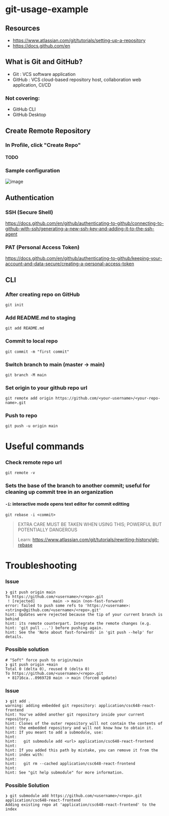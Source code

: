 # git-usage-example

## Resources
- https://www.atlassian.com/git/tutorials/setting-up-a-repository
- https://docs.github.com/en

## What is Git and GitHub?
- Git : VCS software application
- GitHub : VCS cloud-based repository host, collaboration web application, CI/CD

### Not covering:
- GitHub CLI
- GitHub Desktop

## Create Remote Repository

### In Profile, click "Create Repo"

#### TODO

### Sample configuration
![image](https://user-images.githubusercontent.com/68071075/132845437-3ef32a09-c084-498b-a4f6-0230d2ff4cc7.png)

## Authentication

### SSH (Secure Shell)
https://docs.github.com/en/github/authenticating-to-github/connecting-to-github-with-ssh/generating-a-new-ssh-key-and-adding-it-to-the-ssh-agent

### PAT (Personal Access Token)
https://docs.github.com/en/github/authenticating-to-github/keeping-your-account-and-data-secure/creating-a-personal-access-token

## CLI

### After creating repo on GitHub
`git init`

### Add README.md to staging
`git add README.md`

### Commit to local repo
`git commit -m "first commit"`

### Switch branch to main (master -> main)
`git branch -M main`

### Set origin to your github repo url
`git remote add origin https://github.com/<your-username>/<your-repo-name>.git`

### Push to repo
`git push -u origin main`

# Useful commands
### Check remote repo url
`git remote -v`

### Sets the base of the branch to another commit; useful for cleaning up commit tree in an organization
#### `-i`: interactive mode opens text editor for commit editting
`git rebase -i <commit>`
> EXTRA CARE MUST BE TAKEN WHEN USING THIS; POWERFUL BUT POTENTIALLY DANGEROUS 
> 
> Learn: https://www.atlassian.com/git/tutorials/rewriting-history/git-rebase

# Troubleshooting
### Issue
```
❯ git push origin main
To https://github.com/<username>/<repo>.git
 ! [rejected]        main -> main (non-fast-forward)
error: failed to push some refs to 'https://<username>:<string>@github.com/<username>/<repo>.git'
hint: Updates were rejected because the tip of your current branch is behind
hint: its remote counterpart. Integrate the remote changes (e.g.
hint: 'git pull ...') before pushing again.
hint: See the 'Note about fast-forwards' in 'git push --help' for details.
```
### Possible solution
```
# "Soft" force push to origin/main
❯ git push origin +main
Total 0 (delta 0), reused 0 (delta 0)
To https://github.com/<username>/<repo>.git
 + 81716ca...0969728 main -> main (forced update)
```

### Issue
```
❯ git add .
warning: adding embedded git repository: application/csc648-react-frontend
hint: You've added another git repository inside your current repository.
hint: Clones of the outer repository will not contain the contents of
hint: the embedded repository and will not know how to obtain it.
hint: If you meant to add a submodule, use:
hint: 
hint:   git submodule add <url> application/csc648-react-frontend
hint: 
hint: If you added this path by mistake, you can remove it from the
hint: index with:
hint: 
hint:   git rm --cached application/csc648-react-frontend
hint: 
hint: See "git help submodule" for more information.
```

### Possible Solution
```
❯ git submodule add https://github.com/<username>/<repo>.git application/csc648-react-frontend
Adding existing repo at 'application/csc648-react-frontend' to the index
```
